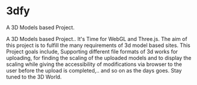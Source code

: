 # 3dfy
A 3D Models based Project.

A 3D Models based Project.. It's Time for WebGL and Three.js. The aim of this project is to fulfill the many requirements of 3d model based sites. This Project goals include, Supporting different file formats of 3d works for uploading, for finding the scaling of the uploaded models and to display the scaling while giving the accessibility of modifications via browser to the user before the upload is completed,.. and so on as the days goes. Stay tuned to the 3D World. 
